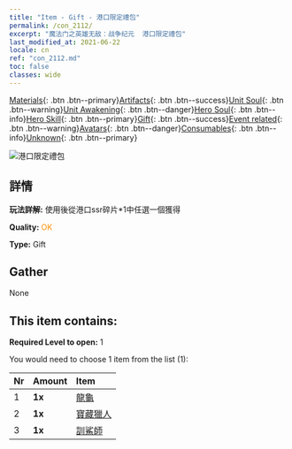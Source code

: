 ```yaml
---
title: "Item - Gift - 港口限定禮包"
permalink: /con_2112/
excerpt: "魔法门之英雄无敌：战争纪元  港口限定禮包"
last_modified_at: 2021-06-22
locale: cn
ref: "con_2112.md"
toc: false
classes: wide
---
```

 [Materials](/ItemsCN/){: .btn .btn--primary}[Artifacts](/ItemsCN/Artifacts/){: .btn .btn--success}[Unit Soul](/ItemsCN/UnitSoul/){: .btn .btn--warning}[Unit Awakening](/ItemsCN/UnitAwakening/){: .btn .btn--danger}[Hero Soul](/ItemsCN/HeroSoul/){: .btn .btn--info}[Hero Skill](/ItemsCN/HeroSkill/){: .btn .btn--primary}[Gift](/ItemsCN/Gift/){: .btn .btn--success}[Event related](/ItemsCN/Events/){: .btn .btn--warning}[Avatars](/ItemsCN/Avatars/){: .btn .btn--danger}[Consumables](/ItemsCN/Consumables/){: .btn .btn--info}[Unknown](/ItemsCN/Unknown/){: .btn .btn--primary}

 ![港口限定禮包](/images/t/i_994010.png)

## 詳情
 **玩法詳解:** 使用後從港口ssr碎片*1中任選一個獲得

 **Quality:** <span style="color: #FF8C00">OK</span>

 **Type:** Gift

## Gather

  None

## This item contains:

 **Required Level to open:** 1

 You would need to choose 1 item from the list (1):

  | Nr | Amount |     Item    |
  |:---|:-------|:------------|
  | 1 |  **1x** | [龍龜](/cn/Items/unt_278/) |  | 
  | 2 |  **1x** | [寶藏獵人](/cn/Items/unt_274/) |  | 
  | 3 |  **1x** | [訓鯊師](/cn/Items/unt_281/) |  | 
